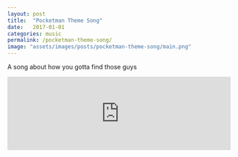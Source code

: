 ```yaml
---
layout: post
title:  "Pocketman Theme Song"
date:   2017-01-01
categories: music
permalink: /pocketman-theme-song/
image: "assets/images/posts/pocketman-theme-song/main.png"
---
```


<p class="post--full__excerpt">
	A song about how you gotta find those guys
</p>

<iframe width="100%" height="166" scrolling="no" frameborder="no" allow="autoplay" src="https://w.soundcloud.com/player/?url=https%3A//api.soundcloud.com/tracks/315473265&color=%23ff5500&auto_play=false&hide_related=false&show_comments=true&show_user=true&show_reposts=false&show_teaser=true"></iframe>